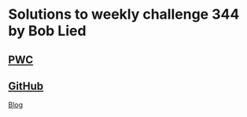 # Solutions to weekly challenge 344 by Bob Lied

## [PWC](https://perlweeklychallenge.org/blog/perl-weekly-challenge-344/)
## [GitHub](https://github.com/boblied/perlweeklychallenge-club/tree/master/challenge-344/bob-lied)
[Blog](https://dev.to/boblied/)

